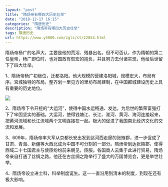 ```yaml
---
layout: "post"
title: "隋炀帝有哪四大历史壮举"
date: "2018-12-17 16:15"
categories: "隋唐历史"
description: "隋炀帝有哪四大历史壮举"
tags: 隋唐历史
url: https://www.y5000.com/zgls/st/22854.html
---
```






隋炀帝杨广的名声大，主要是他的荒淫、残暴出名。但不可否认，作为隋朝的第二任皇帝，杨广即位时，也对国政有恢宏的抱负，并且努力去付诸实现，他给后世留下了四大壮举。

1、隋炀帝杨广初继位，迁都洛阳。他大规模的营建洛阳城，规模宏大，布局有序。宫城独特的布局，整齐划一里见方的里坊布局建制，在中国都城建设历史上具有重要的历史地位。

![](https://img.y5000.com/uploads/allimg/170626/1K9415931-0.jpg)

2、隋炀帝下令开挖的“大运河”，使得中国水运畅通、发达，为后世的繁荣富强打下了牢固坚实的基础。大运河，使得钱塘江、长江、淮河、黄河、海河连接起来，把黄河流域和长江流域两个文明连接在一起。极大的促进了我国南北经济文化的交流和发展。

3、609年，隋炀帝率大军从京都长安出发到达河西走廊的张掖郡，进一步促成了甘肃、青海、新疆等大西北成为中国不可分割的一部分。隋炀帝到达张掖郡，使得西域二十七国君主与使臣纷纷前来朝见，臣服。各国商人云集于此进行贸易，隋炀帝亲自打通了丝绸之路。他还在古丝绸之路举行了盛大的万国博览会，更是举世壮举。

4、隋炀帝设立进士科，科举制度诞生。这一一直沿用到清末的制度，到现在还有极大影响。
